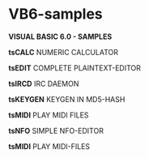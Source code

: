 # VB6-samples

<b>VISUAL BASIC 6.0 - SAMPLES</b>

<b>tsCALC</b>
NUMERIC CALCULATOR

<b>tsEDIT</b>
COMPLETE PLAINTEXT-EDITOR

<b>tsIRCD</b>
IRC DAEMON

<b>tsKEYGEN</b>
KEYGEN IN MD5-HASH

<b>tsMIDI</b>
PLAY MIDI FILES

<b>tsNFO</b>
SIMPLE NFO-EDITOR

<b>tsMIDI</b>
PLAY MIDI-FILES